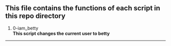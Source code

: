 ## This file contains the functions of each script in this repo directory
1. 0-iam_betty </br>
**This script changes the current user to betty**
---
